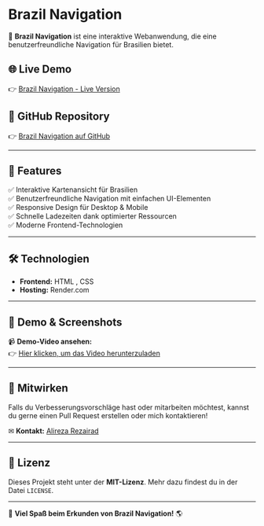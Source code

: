 # Brazil Navigation

🚀 **Brazil Navigation** ist eine interaktive Webanwendung, die eine benutzerfreundliche Navigation für Brasilien bietet. 

## 🌐 Live Demo
👉 [Brazil Navigation - Live Version](https://brazil-navigation.onrender.com)

## 📂 GitHub Repository
👉 [Brazil Navigation auf GitHub](https://github.com/Alirezarezairad/Brazil-Navigation.git)

---

## 📌 Features
✅ Interaktive Kartenansicht für Brasilien  
✅ Benutzerfreundliche Navigation mit einfachen UI-Elementen  
✅ Responsive Design für Desktop & Mobile  
✅ Schnelle Ladezeiten dank optimierter Ressourcen  
✅ Moderne Frontend-Technologien  

---

## 🛠️ Technologien
- **Frontend:** HTML , CSS
- **Hosting:** Render.com

---

## 🎥 Demo & Screenshots

📹 **Demo-Video ansehen:**  
👉 [Hier klicken, um das Video herunterzuladen](https://github.com/Alirezarezairad/Brazil-Navigation/raw/main/media/vorschau.webm)


---

## 🤝 Mitwirken
Falls du Verbesserungsvorschläge hast oder mitarbeiten möchtest, kannst du gerne einen Pull Request erstellen oder mich kontaktieren!

✉ **Kontakt:** [Alireza Rezairad](mailto:Alirezarezairad5@gmail.com)

---

## 📝 Lizenz
Dieses Projekt steht unter der **MIT-Lizenz**. Mehr dazu findest du in der Datei `LICENSE`.

---

🚀 **Viel Spaß beim Erkunden von Brazil Navigation!** 🌎
